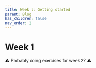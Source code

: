 ```yaml
---
title: Week 1: Getting started
parent: Blog
has_children: false
nav_order: 2
---
```


# Week 1
⚠️ Probably doing exercises for week 2? ⚠️
